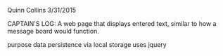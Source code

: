 Quinn Collins
3/31/2015

CAPTAIN'S LOG:
 A web page that displays entered text, similar to how a message board would function. 

purpose
 data persistence via local storage
 uses jquery



